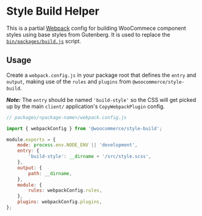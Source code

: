 # Style Build Helper

This is a partial [Webpack](https://webpack.js.org/) config for building WooCommece component styles using base styles from Gutenberg. It is used to replace the [`bin/packages/build.js`](https://github.com/woocommerce/woocommerce-admin/blob/6859249/bin/packages/build.js) script.


## Usage

Create a `webpack.config.js` in your package root that defines the `entry` and `output`, making use of the `rules` and `plugins` from `@woocommerce/style-build`.

***Note:*** The `entry` should be named `'build-style'` so the CSS will get picked up by the main `client/` application's `CopyWebpackPlugin` config.

```js
// packages/<package-name>/webpack.config.js

import { webpackConfig } from '@woocommerce/style-build';

module.exports = {
	mode: process.env.NODE_ENV || 'development',
	entry: {
		'build-style': __dirname + '/src/style.scss',
	},
	output: {
		path: __dirname,
	},
	module: {
		rules: webpackConfig.rules,
	},
	plugins: webpackConfig.plugins,
};
```

